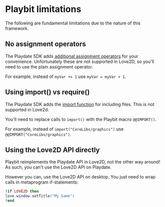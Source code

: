 # Playbit limitations
The following are fundamental limitations due to the nature of this framework.

## No assignment operators
The Playdate SDK adds [additional assignment operators](https://sdk.play.date/Inside%20Playdate.html#additional-assignment-operators) for your convenience. Unfortunately these are not supported in Love2D, so you'll need to use the plain assignment operator.

For example, instead of `myVar += 1` use `myVar = myVar + 1`.

## Using import() vs require()
The Playdate SDK adds the [import function](https://sdk.play.date/Inside%20Playdate.html#_structuring_your_project) for including files. This is not supported in Love2d.

You'll need to replace calls to `import()` with the Playbit macro `@@IMPORT()`.

For example, instead of `import("CoreLibs/graphics")` use `@@IMPORT("CoreLibs/graphics")`.

## Using the Love2D API directly
Playbit reimplements the Playdate API in Love2D, not the other way around! As such, you can't use the Love2D API on Playdate.

However you can, use the Love2D API on desktop. You just need to wrap calls in metaprogram if-statements:
```lua
!if LOVE2D then
love.window.setTitle("My Game")
!end
```